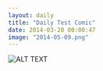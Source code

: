 ```yaml
---
layout: daily
title: "Daily Test Comic"
date: 2014-03-20 00:00:47
image: "2014-05-09.png"
---
```

![ALT TEXT](https://googledrive.com/host/0ByIkHCCiTbRvcWdtdGQ2ZjFjcTA/placeholder-comic.png)
